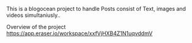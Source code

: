 This is a blogocean project to handle Posts consist of Text, images and videos simultaniusly..

Overview of the project 
https://app.eraser.io/workspace/xxfVjHXB4Z1N1uqvddmV
